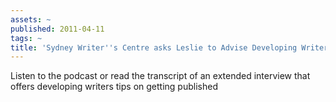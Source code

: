 ```yaml
---
assets: ~
published: 2011-04-11
tags: ~
title: 'Sydney Writer''s Centre asks Leslie to Advise Developing Writers '
---
```

Listen to the podcast or read the transcript of an extended interview that offers developing writers tips on getting published 